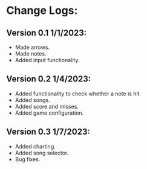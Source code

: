 # Change Logs:
## Version 0.1 1/1/2023:
 - Made arrows.
 - Made notes.
 - Added input functionality.
 ## Version 0.2 1/4/2023:
 - Added functionality to check whether a note is hit.
 - Added songs.
 - Added score and misses.
 - Added game configuration.
 ## Version 0.3 1/7/2023:
 - Added charting.
 - Added song selector.
 - Bug fixes.
